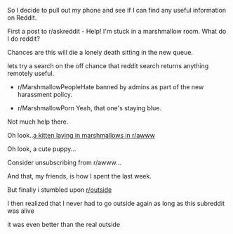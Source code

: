 So I decide to pull out my phone and see if I can find any useful information on Reddit.

First a post to r/askreddit - Help! I'm stuck in a marshmallow room. What do I do reddit?

Chances are this will die a lonely death sitting in the new queue.

lets try a search on the off chance that reddit search returns anything remotely useful.

- r/MarshmallowPeopleHate banned by admins as part of the new harassment policy. 

- r/MarshmallowPorn   Yeah, that one's staying blue.

Not much help there.

Oh look..[a kitten laying in marshmallows in r/awww](http://i.imgur.com/NXmEI.jpg)

Oh look, a cute puppy...

Consider unsubscribing from r/awww...

And that, my friends, is how I spent the last week.

But finally i stumbled upon [r/outside](outside_subreddit/r_outside.md) 

I then realized that I never had to go outside again as long as this subreddit was alive

it was even better than the real outside
